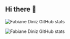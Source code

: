 ## Hi there 👋
![Fabiane Diniz GitHub stats](https://github-readme-stats.vercel.app/api?username=Fdinizp&show_icons=true&theme=dracula)
  
![Fabiane Diniz GitHub stats](https://github-readme-stats.vercel.app/api/top-langs/?username=Fdinizp&layout=compact&langs_count=7&theme=dracula)


<!--
**Fdinizp/Fdinizp** is a ✨ _special_ ✨ repository because its `README.md` (this file) appears on your GitHub profile.

Here are some ideas to get you started:

- 🔭 I’m currently working on ...
- 🌱 I’m currently learning ...
- 👯 I’m looking to collaborate on ...
- 🤔 I’m looking for help with ...
- 💬 Ask me about ...
- 📫 How to reach me: ...
- 😄 Pronouns: ...
- ⚡ Fun fact: ...
-->
